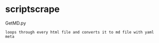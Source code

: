 # scriptscrape

GetMD.py
```
loops through every html file and converts it to md file with yaml meta
```
